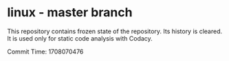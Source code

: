 # linux - master branch

This repository contains frozen state of the repository.
Its history is cleared. It is used only for static code
analysis with Codacy.

Commit Time: 1708070476